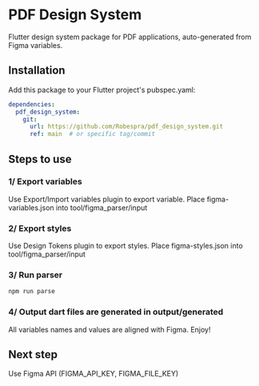 # PDF Design System

Flutter design system package for PDF applications, auto-generated from Figma variables.

## Installation

Add this package to your Flutter project's pubspec.yaml:

```yaml
dependencies:
  pdf_design_system:
    git:
      url: https://github.com/Robespra/pdf_design_system.git
      ref: main  # or specific tag/commit
```

## Steps to use

### 1/ Export variables

Use Export/Import variables plugin to export variable. Place figma-variables.json into tool/figma_parser/input

### 2/ Export styles

Use Design Tokens plugin to export styles. Place figma-styles.json into tool/figma_parser/input

### 3/ Run parser

```bash
npm run parse
```

### 4/ Output dart files are generated in output/generated

All variables names and values are aligned with Figma. Enjoy!

## Next step

Use Figma API (FIGMA_API_KEY, FIGMA_FILE_KEY)